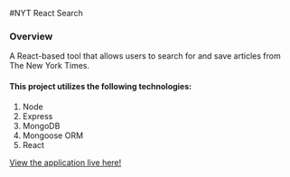 #NYT React Search

### Overview

 A React-based tool that allows users to search for and save articles from The New York Times.

 #### This project utilizes the following technologies:
1. Node
2. Express
3. MongoDB
4. Mongoose ORM
5. React

[View the application live here!]('https://vast-falls-96353.herokuapp.com/#/saved?_k=3jqf0p')

